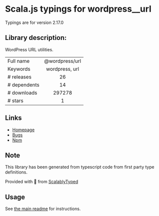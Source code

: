 
# Scala.js typings for wordpress__url

Typings are for version 2.17.0

## Library description:
WordPress URL utilities.

|                    |                 |
| ------------------ | :-------------: |
| Full name          | @wordpress/url |
| Keywords           | wordpress, url |
| # releases         | 26 |
| # dependents       | 14 |
| # downloads        | 297278 |
| # stars            | 1 |

## Links
- [Homepage](https://github.com/WordPress/gutenberg/tree/master/packages/url/README.md)
- [Bugs](https://github.com/WordPress/gutenberg/issues)
- [Npm](https://www.npmjs.com/package/%40wordpress%2Furl)
    


## Note
This library has been generated from typescript code from first party type definitions.

Provided with :purple_heart: from [ScalablyTyped](https://github.com/oyvindberg/ScalablyTyped)

## Usage
See [the main readme](../../readme.md) for instructions.


